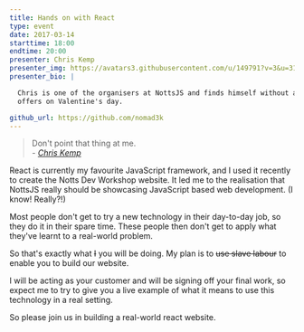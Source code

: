 ```yaml
---
title: Hands on with React
type: event
date: 2017-03-14
starttime: 18:00
endtime: 20:00
presenter: Chris Kemp
presenter_img: https://avatars3.githubusercontent.com/u/149791?v=3&u=31f0d9e778f98852a3d3d6407c753d029235a640&s=400
presenter_bio: |

  Chris is one of the organisers at NottsJS and finds himself without any better
  offers on Valentine's day.

github_url: https://github.com/nomad3k
---
```


> Don't point that thing at me.<br />- _[Chris
> Kemp](https://twitter.com/nomad3k/)_

React is currently my favourite JavaScript framework, and I used
it recently to create the Notts Dev Workshop website.  It led me
to the realisation that NottsJS really should be showcasing
JavaScript based web development.  (I know! Really?!)

Most people don't get to try a new technology in their day-to-day
job, so they do it in their spare time.  These people then don't
get to apply what they've learnt to a real-world problem.

So that's exactly what <strike>I</strike> you will be doing.  My
plan is to <strike>use slave labour</strike> to enable you to
build our website.

I will be acting as your customer and will be signing off your
final work, so expect me to try to give you a live example of
what it means to use this technology in a real setting.

So please join us in building a real-world react website.
